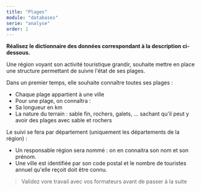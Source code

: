 ```yaml
---
title: "Plages"
module: "databases"
serie: "analyse"
order: 1
---
```


**Réalisez le dictionnaire des données correspondant à la description ci-dessous.**

Une région voyant son activité touristique grandir, souhaite mettre en place une structure permettant de suivre l'état de ses plages.

Dans un premier temps, elle souhaite connaître toutes ses plages :
-	Chaque plage appartient à une ville
-	Pour une plage, on connaîtra :
-	Sa longueur en km
-	La nature du terrain : sable fin, rochers, galets, ... sachant qu'il peut y avoir des plages avec sable et rochers

Le suivi se fera par département (uniquement les départements de la région) : 
-	Un responsable région sera nommé : on en connaitra son nom et son prénom.
-	Une ville est identifiée par son code postal et le nombre de touristes annuel qu'elle reçoit doit être connu.


> Validez vore travail avec vos formateurs avant de passer à la suite
